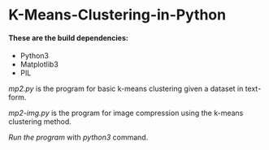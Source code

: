 # K-Means-Clustering-in-Python

#### These are the build dependencies:
- Python3
- Matplotlib3
- PIL

_mp2.py_ is the program for basic k-means clustering given a dataset in text-form.

_mp2-img.py_ is the program for image compression using the k-means clustering method.

*Run the program* with _python3_ command.